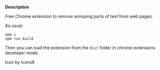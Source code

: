 **Description**

Free Chrome extension to remove annoying parts of text from web pages.

As usual:

```
npm i
npm run build
```

Then you can load the extension from the `dist` folder in chrome extensions developer mode.

Icon by Icons8

